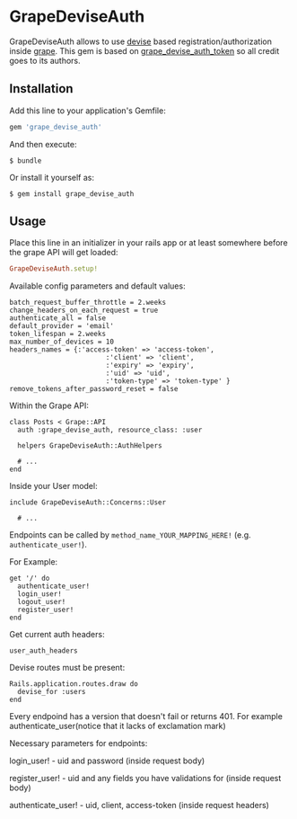 # GrapeDeviseAuth

GrapeDeviseAuth allows to use [devise][3] based registration/authorization inside [grape][2]. This gem is based on [grape_devise_auth_token][1] so all credit goes to its authors.

## Installation

Add this line to your application's Gemfile:

```ruby
gem 'grape_devise_auth'
```

And then execute:

    $ bundle

Or install it yourself as:

    $ gem install grape_devise_auth

## Usage

Place this line in an initializer in your rails app or at least somewhere before
the grape API will get loaded:

```ruby
GrapeDeviseAuth.setup!
```

Available config parameters and default values:

```
batch_request_buffer_throttle = 2.weeks
change_headers_on_each_request = true
authenticate_all = false
default_provider = 'email'
token_lifespan = 2.weeks
max_number_of_devices = 10
headers_names = {:'access-token' => 'access-token',
                        :'client' => 'client',
                        :'expiry' => 'expiry',
                        :'uid' => 'uid',
                        :'token-type' => 'token-type' }
remove_tokens_after_password_reset = false
```

Within the Grape API:

```
class Posts < Grape::API
  auth :grape_devise_auth, resource_class: :user

  helpers GrapeDeviseAuth::AuthHelpers

  # ...
end
```

Inside your User model:

```
include GrapeDeviseAuth::Concerns::User

  # ...
```

Endpoints can be called by `method_name_YOUR_MAPPING_HERE!` (e.g. `authenticate_user!`).

For Example:

```
get '/' do
  authenticate_user!
  login_user!
  logout_user!
  register_user!
end
```

Get current auth headers:

```
user_auth_headers
```


Devise routes must be present:

```
Rails.application.routes.draw do
  devise_for :users
end
```

Every endpoind has a version that doesn't fail or returns 401. For example authenticate_user(notice that it lacks of exclamation mark)


Necessary parameters for endpoints:

login_user!        - uid and password (inside request body)

register_user!     - uid and any fields you have validations for (inside request body)

authenticate_user! - uid, client, access-token (inside request headers)



[1]: https://github.com/mcordell/grape_devise_token_auth
[2]: https://github.com/intridea/grape
[3]: https://github.com/plataformatec/devise

